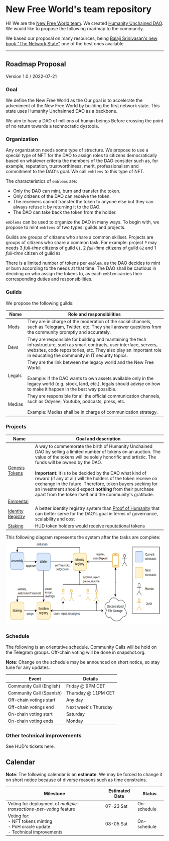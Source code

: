 # New Free World's team repository

Hi! We are the [New Free World team](https://new-free-world.org). We created [Humanity Unchained DAO](https://humanityunchained.org). We would like to propose the following roadmap to the community.

We based our proposal on many resources, being [Balaji Srinivasan's new book "The Network State"](https://thenetworkstate.org) one of the best ones available.

---

## Roadmap Proposal

Version 1.0 / 2022-07-21

### Goal

We define the New Free World as the 
Our goal is to accelerate the adveniment of the New Free World by building the first network state. This state uses Humanity Unchainned DAO as a backbone.

We aim to have a DAO of millions of human beings
Before crossing the point of no return towards a technocratic dystopia.


### Organization

Any organization needs some type of structure. We propose to use a special type of NFT for the DAO to assign roles to citizens democratically based on whatever criteria the members of the DAO consider such as, for example, reputation, trustworthiness, merit, professionalism and commitment to the DAO's goal. We call `emblems` to this type of NFT.

The characteristics of `emblems` are:

- Only the DAO can mint, burn and transfer the token.
- Only citizens of the DAO can receive the token.
- The receivers cannot transfer the token to anyone else but they can always refuse it by returning it to the DAO.
- The DAO can take back the token from the holder.

`emblems` can be used to organize the DAO in many ways. To begin with, we propose to mint `emblems` of two types: guilds and projects.

Guilds are groups of citizens who share a common skillset. Projects are groups of citizens who share a common task. For example: project `P` may needs 3 *full-time* citizens of guild `G1`, 2 *full-time* citizens of guild `G2` and 1 *full-time* citizen of guild `G3`.

There is a limited number of tokens per `emblem`, as the DAO decides to mint or burn according to the needs at that time. The DAO shall be cautious in deciding on who assign the tokens to, as each `emblem` carries their corresponding duties and responsibilities.

### Guilds

We propose the following guilds:

|Name|Role and responsibilities|
| --- | --- |
|Mods|They are in charge of the moderation of the social channels, such as Telegram, Twitter, etc. They shall answer questions from the community promptly and accurately.|
|Devs|They are responsible for building and mantaining the tech infrastructure, such as smart contracts, user interface, servers, websites, code repositories, etc. They also play an important role in educating the community in IT security topics.|
|Legals|They are the link between the legacy world and the New Free World. <br /><br />Example: If the DAO wants to own assets available only in the legacy world (e.g. stock, land, etc.), legals should advise on how to make it happen in the best way possible.|
|Medias|They are responsible for all the official communication channels, such as Odysee, Youtube, podcasts, press, etc.<br /><br />Example: Medias shall be in charge of communication strategy.|



### Projects

|Name|Goal and description|
| --- | --- |
|[Genesis Tokens](projects/GenesisTokens/README.md)| A way to commemorate the birth of Humanity Unchained DAO by selling a limited number of tokens on an auction. The value of the tokens will be solely honorific and artistic. The funds will be owned by the DAO.<br /><br />**Important:** It is to be decided by the DAO what kind of reward (if any at all) will the holders of the token receive on exchange in the future. Therefore, token buyers seeking for an investment should expect **nothing** from their purchase apart from the token itself and the community's gratitude.|
|[Emmental](projects/Emmental/README.md)||
|[Identity Registry](projects/IdentityRegistry/README.md)| A better identity registry system than [Proof of Humanity](https://www.proofofhumanity.id) that can better serve for the DAO's goal in terms of governance, scalability and cost |
|[Staking](projects/Staking/README.md)| HUD token holders would receive reputational tokens|


This following diagram represents the system after the tasks are complete:
<img src="assets/img/diagram.png" height="270px">


### Schedule

The following is an orientative schedule. Community Calls will be hold on the Telegram groups. Off-chain voting will be done in snapshot.org.

**Note**: Change on the schedule may be announced on short notice, so stay tune for any updates.

|Event|Details|
| --- | --- |
|Community Call (English)| Friday @ 9PM CET|
|Community Call (Spanish)| Thursday @ 11PM CET|
|Off-chain votings start| Any day|
|Off-chain votings end| Next week's Thursday|
|On-chain voting start| Saturday|
|On-chain voting ends| Monday|



### Other technical improvements

See HUD's tickets here.


## Calendar

**Note**: The following calendar is an **estimate**. We may be forced to change it on short notice because of diverse reasons such as time constrains.

|Milestone|Estimated Date|Status|
| --- | --- | --- |
|Voting for deployment of *multiple-transactions-per-voting* feature | 07-23 Sat | On-schedule |
|Voting for:<br />- NFT tokens minting<br />- PoH oracle update<br />- Technical improvements | 08-05 Sat | On-schedule |
